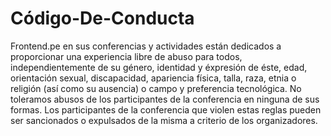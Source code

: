 # Código-De-Conducta

Frontend.pe en sus conferencias y actividades están dedicados a proporcionar una experiencia libre de abuso para todos, independientemente de su género, identidad y éxpresión de éste, edad, orientación sexual, discapacidad, apariencia física, talla, raza, etnia o religión (así como su ausencia) o campo y preferencia tecnológica. No toleramos abusos de los participantes de la conferencia en ninguna de sus formas. Los participantes de la conferencia que violen estas reglas pueden ser sancionados o expulsados de la misma a criterio de los organizadores.
